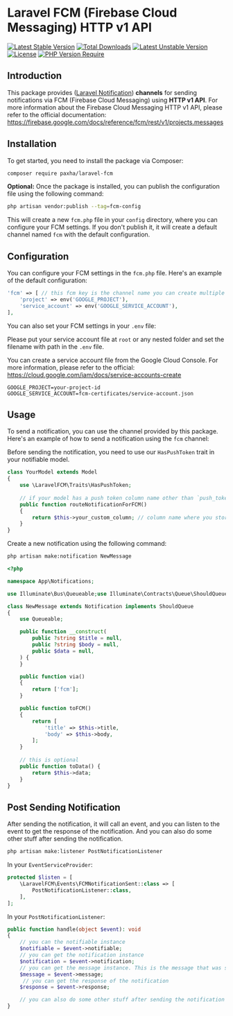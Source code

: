 # Laravel FCM (Firebase Cloud Messaging) HTTP v1 API

[![Latest Stable Version](http://poser.pugx.org/paxha/laravel-fcm/v)](https://packagist.org/packages/paxha/laravel-fcm)
[![Total Downloads](http://poser.pugx.org/paxha/laravel-fcm/downloads)](https://packagist.org/packages/paxha/laravel-fcm)
[![Latest Unstable Version](http://poser.pugx.org/paxha/laravel-fcm/v/unstable)](https://packagist.org/packages/paxha/laravel-fcm)
[![License](http://poser.pugx.org/paxha/laravel-fcm/license)](https://packagist.org/packages/paxha/laravel-fcm)
[![PHP Version Require](http://poser.pugx.org/paxha/laravel-fcm/require/php)](https://packagist.org/packages/paxha/laravel-fcm)

## Introduction

This package provides ([Laravel Notification](https://laravel.com/docs/10.x/notifications)) **channels** for sending
notifications via FCM (Firebase Cloud Messaging) using **HTTP v1 API**. For more information about the Firebase Cloud
Messaging HTTP v1 API, please refer to the official
documentation: https://firebase.google.com/docs/reference/fcm/rest/v1/projects.messages

## Installation

To get started, you need to install the package via Composer:

```bash
composer require paxha/laravel-fcm
```

**Optional:** Once the package is installed, you can publish the configuration file using the following command:

```bash
php artisan vendor:publish --tag=fcm-config
```

This will create a new `fcm.php` file in your `config` directory, where you can configure your FCM settings. If you
don't publish it, it will create a default channel named `fcm` with the default configuration.

## Configuration

You can configure your FCM settings in the `fcm.php` file. Here's an example of the default configuration:

```php
'fcm' => [ // this fcm key is the channel name you can create multiple channels over here...
    'project' => env('GOOGLE_PROJECT'),
    'service_account' => env('GOOGLE_SERVICE_ACCOUNT'),
],
```

You can also set your FCM settings in your `.env` file:

Please put your service account file at `root` or any nested folder and set the filename with path in the `.env` file.

You can create a service account file from the Google Cloud Console. For more information, please refer to the
official: https://cloud.google.com/iam/docs/service-accounts-create

```dotenv
GOOGLE_PROJECT=your-project-id
GOOGLE_SERVICE_ACCOUNT=fcm-certificates/service-account.json
```

## Usage

To send a notification, you can use the channel provided by this package. Here's an example of how to send a
notification using the `fcm` channel:

Before sending the notification, you need to use our `HasPushToken` trait in your notifiable model. 

```php
class YourModel extends Model
{
    use \LaravelFCM\Traits\HasPushToken;
    
    // if your model has a push token column name other than `push_token` then you can define it like this
    public function routeNotificationForFCM()
    {
        return $this->your_custom_column; // column name where you stored the push token
    }
}
```

Create a new notification using the following command:

```bash
php artisan make:notification NewMessage
```

```php
<?php

namespace App\Notifications;

use Illuminate\Bus\Queueable;use Illuminate\Contracts\Queue\ShouldQueue;use Illuminate\Notifications\Notification;

class NewMessage extends Notification implements ShouldQueue
{
    use Queueable;

    public function __construct(
        public ?string $title = null,
        public ?string $body = null,
        public $data = null,
    ) {
    }

    public function via()
    {
        return ['fcm'];
    }

    public function toFCM()
    {
        return [
            'title' => $this->title,
            'body' => $this->body,
        ];
    }
    
    // this is optional
    public function toData() {
        return $this->data;
    }
}
```

## Post Sending Notification

After sending the notification, it will call an event, and you can listen to the event to get the response of the
notification. And you can also do some other stuff after sending the notification.

```bash
php artisan make:listener PostNotificationListener
```

In your `EventServiceProvider`:

```php
protected $listen = [
    \LaravelFCM\Events\FCMNotificationSent::class => [
        PostNotificationListener::class,
    ],
];
```

In your `PostNotificationListener`:

```php
public function handle(object $event): void
{
    // you can the notifiable instance
    $notifiable = $event->notifiable;
    // you can get the notification instance
    $notification = $event->notification;
    // you can get the message instance. This is the message that was sent to FCM
    $message = $event->message;
     // you can get the response of the notification
    $response = $event->response;

    // you can also do some other stuff after sending the notification
}
```
